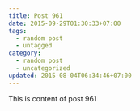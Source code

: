 ```yaml
---
title: Post 961
date: 2015-09-29T01:30:33+07:00
tags:
  - random post
  - untagged
category:
  - random post
  - uncategorized
updated: 2015-08-04T06:34:46+07:00
---
```

This is content of post 961